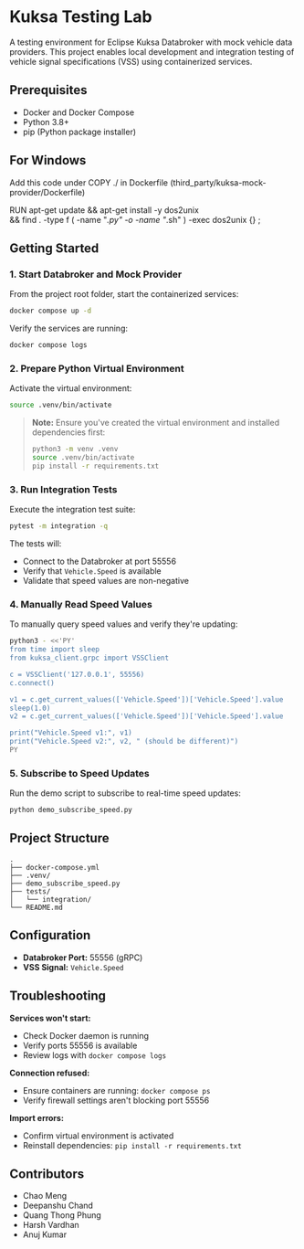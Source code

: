 # Kuksa Testing Lab

A testing environment for Eclipse Kuksa Databroker with mock vehicle data providers. This project enables local development and integration testing of vehicle signal specifications (VSS) using containerized services.

## Prerequisites

- Docker and Docker Compose
- Python 3.8+
- pip (Python package installer)

## For Windows

Add this code under COPY ./ in Dockerfile (third_party/kuksa-mock-provider/Dockerfile) 

RUN apt-get update && apt-get install -y dos2unix \
    && find . -type f \( -name "*.py" -o -name "*.sh" \) -exec dos2unix {} \;

    

## Getting Started

### 1. Start Databroker and Mock Provider

From the project root folder, start the containerized services:

```bash
docker compose up -d
```

Verify the services are running:

```bash
docker compose logs
```

### 2. Prepare Python Virtual Environment

Activate the virtual environment:

```bash
source .venv/bin/activate
```

> **Note:** Ensure you've created the virtual environment and installed dependencies first:
> ```bash
> python3 -m venv .venv
> source .venv/bin/activate
> pip install -r requirements.txt
> ```

### 3. Run Integration Tests

Execute the integration test suite:

```bash
pytest -m integration -q
```

The tests will:
- Connect to the Databroker at port 55556
- Verify that `Vehicle.Speed` is available
- Validate that speed values are non-negative

### 4. Manually Read Speed Values

To manually query speed values and verify they're updating:

```bash
python3 - <<'PY'
from time import sleep
from kuksa_client.grpc import VSSClient

c = VSSClient('127.0.0.1', 55556)
c.connect()

v1 = c.get_current_values(['Vehicle.Speed'])['Vehicle.Speed'].value
sleep(1.0)
v2 = c.get_current_values(['Vehicle.Speed'])['Vehicle.Speed'].value

print("Vehicle.Speed v1:", v1)
print("Vehicle.Speed v2:", v2, " (should be different)")
PY
```

### 5. Subscribe to Speed Updates

Run the demo script to subscribe to real-time speed updates:

```bash
python demo_subscribe_speed.py
```

## Project Structure

```
.
├── docker-compose.yml
├── .venv/
├── demo_subscribe_speed.py
├── tests/
│   └── integration/
└── README.md
```

## Configuration

- **Databroker Port:** 55556 (gRPC)
- **VSS Signal:** `Vehicle.Speed`

## Troubleshooting

**Services won't start:**
- Check Docker daemon is running
- Verify ports 55556 is available
- Review logs with `docker compose logs`

**Connection refused:**
- Ensure containers are running: `docker compose ps`
- Verify firewall settings aren't blocking port 55556

**Import errors:**
- Confirm virtual environment is activated
- Reinstall dependencies: `pip install -r requirements.txt`

## Contributors

- Chao Meng
- Deepanshu Chand
- Quang Thong Phung
- Harsh Vardhan
- Anuj Kumar
